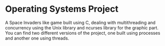 # Operating Systems Project
A Space Invaders like game built using C, dealing with multithreading and concurrency using the Unix library and ncurses library for the graphic part. You can find two different versions of the project, one built using processes and another one using threads.
